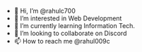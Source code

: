 - 👋 Hi, I’m @rahulc700
- 👀 I’m interested in Web Development
- 🌱 I’m currently learning Information Tech.
- 💞️ I’m looking to collaborate on Discord
- 📫 How to reach me @rahul009c 

<!---
rahulc700/rahulc700 is a ✨ special ✨ repository because its `README.md` (this file) appears on your GitHub profile.
You can click the Preview link to take a look at your changes.
--->
